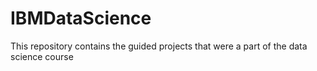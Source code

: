 # IBMDataScience
This repository contains the guided projects that were a part of the data science course
